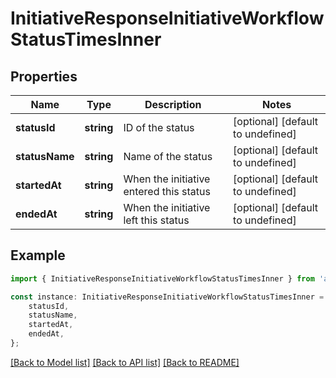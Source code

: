 # InitiativeResponseInitiativeWorkflowStatusTimesInner


## Properties

Name | Type | Description | Notes
------------ | ------------- | ------------- | -------------
**statusId** | **string** | ID of the status | [optional] [default to undefined]
**statusName** | **string** | Name of the status | [optional] [default to undefined]
**startedAt** | **string** | When the initiative entered this status | [optional] [default to undefined]
**endedAt** | **string** | When the initiative left this status | [optional] [default to undefined]

## Example

```typescript
import { InitiativeResponseInitiativeWorkflowStatusTimesInner } from 'aha-js';

const instance: InitiativeResponseInitiativeWorkflowStatusTimesInner = {
    statusId,
    statusName,
    startedAt,
    endedAt,
};
```

[[Back to Model list]](../README.md#documentation-for-models) [[Back to API list]](../README.md#documentation-for-api-endpoints) [[Back to README]](../README.md)
